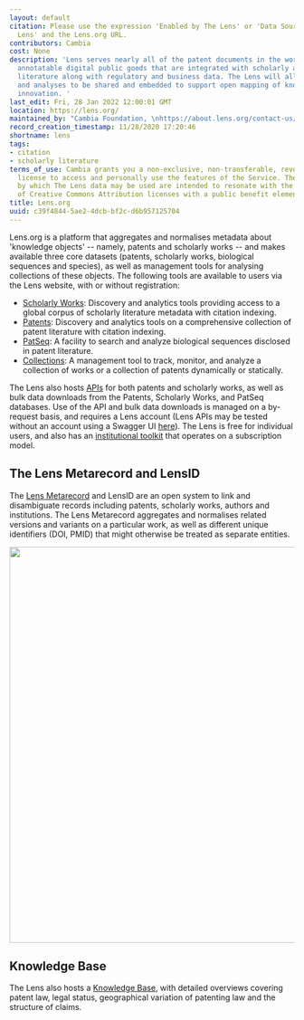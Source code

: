 ```yaml
---
layout: default
citation: Please use the expression 'Enabled by The Lens' or 'Data Sourced from The
  Lens' and the Lens.org URL.
contributors: Cambia
cost: None
description: 'Lens serves nearly all of the patent documents in the world as open,
  annotatable digital public goods that are integrated with scholarly and technical
  literature along with regulatory and business data. The Lens will allow documents
  and analyses to be shared and embedded to support open mapping of knowledge-directed
  innovation. '
last_edit: Fri, 28 Jan 2022 12:00:01 GMT
location: https://lens.org/
maintained_by: "Cambia Foundation, \nhttps://about.lens.org/contact-us/"
record_creation_timestamp: 11/28/2020 17:20:46
shortname: lens
tags:
- citation
- scholarly literature
terms_of_use: Cambia grants you a non-exclusive, non-transferable, revocable, limited
  license to access and personally use the features of the Service. The conditions
  by which The Lens data may be used are intended to resonate with the principles
  of Creative Commons Attribution licenses with a public benefit element.
title: Lens.org
uuid: c39f4844-5ae2-4dcb-bf2c-d6b957125704
---
```


Lens.org is a platform that aggregates and normalises metadata about 'knowledge objects' -- namely, patents and scholarly works -- and makes available three core datasets (patents, scholarly works, biological sequences and species), as well as management tools for analysing collections of these objects. The following tools are available to users via the Lens website, with or without registration:

* [Scholarly Works](https://www.lens.org/lens/search/scholar/structured): Discovery and analytics tools providing access to a global corpus of scholarly literature metadata with citation indexing.
* [Patents](https://www.lens.org/lens/search/patent/structured): Discovery and analytics tools on a comprehensive collection of patent literature with citation indexing.
* [PatSeq](https://www.lens.org/lens/bio): A facility to search and analyze biological sequences disclosed in patent literature.
* [Collections](https://www.lens.org/lens/user/collections): A management tool to track, monitor, and analyze a collection of works or a collection of patents dynamically or statically.

The Lens also hosts [APIs](https://www.lens.org/lens/user/subscriptions#subscriptions-landing) for both patents and scholarly works, as well as bulk data downloads from the Patents, Scholarly Works, and PatSeq databases. Use of the API and bulk data downloads is managed on a by-request basis, and requires a Lens account (Lens APIs may be tested without an account using a Swagger UI [here](https://api.lens.org/swagger-ui.html)). The Lens is free for individual users, and also has an [institutional toolkit](https://www.lens.org/lens/institutions) that operates on a subscription model.

## The Lens Metarecord and LensID

The [Lens Metarecord](https://about.lens.org/the-lens-metarecord/) and LensID are an open system to link and disambiguate records including patents, scholarly works, authors and institutions. The Lens Metarecord aggregates and normalises related versions and variants on a particular work, as well as different unique identifiers (DOI, PMID) that might otherwise be treated as separate entities.

<img src='https://about.lens.org/wp-content/uploads/2019/11/Lens-meta-record.jpg' width=700 />

## Knowledge Base

The Lens also hosts a [Knowledge Base](https://support.lens.org/knowledge-database/), with detailed overviews covering patent law, legal status, geographical variation of patenting law and the structure of claims.